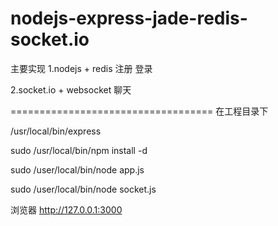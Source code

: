 
nodejs-express-jade-redis-socket.io
===================================
主要实现
1.nodejs + redis 注册 登录

2.socket.io + websocket 聊天

===================================
在工程目录下

/usr/local/bin/express

sudo /usr/local/bin/npm install -d

sudo /user/local/bin/node app.js

sudo /user/local/bin/node socket.js

浏览器
http://127.0.0.1:3000



